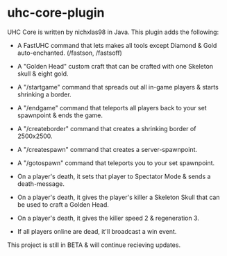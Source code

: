 # uhc-core-plugin

UHC Core is written by nichxlas98 in Java. This plugin adds the following:
- A FastUHC command that lets makes all tools except Diamond & Gold auto-enchanted. (/fastson, /fastsoff)
- A "Golden Head" custom craft that can be crafted with one Skeleton skull & eight gold.
- A "/startgame" command that spreads out all in-game players & starts shrinking a border.
- A "/endgame" command that teleports all players back to your set spawnpoint & ends the game.
- A "/createborder" command that creates a shrinking border of 2500x2500.
- A "/createspawn" command that creates a server-spawnpoint.
- A "/gotospawn" command that teleports you to your set spawnpoint.

- On a player's death, it sets that player to Spectator Mode & sends a death-message.
- On a player's death, it gives the player's killer a Skeleton Skull that can be used to craft a Golden Head.
- On a player's death, it gives the killer speed 2 & regeneration 3.

- If all players online are dead, it'll broadcast a win event.


This project is still in BETA & will continue recieving updates.
